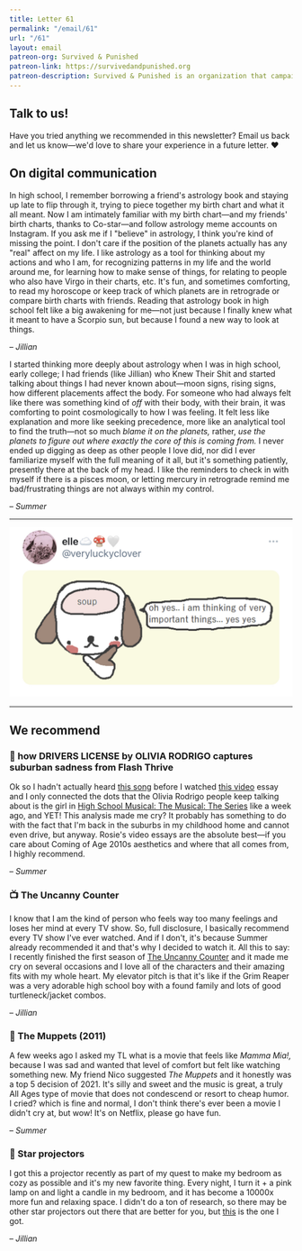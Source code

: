 ```yaml
---
title: Letter 61
permalink: "/email/61"
url: "/61"
layout: email
patreon-org: Survived & Punished
patreon-link: https://survivedandpunished.org
patreon-description: Survived & Punished is an organization that campaigns for the abolition of custodial sentences for victims of abuse.
---
```


## Talk to us!

Have you tried anything we recommended in this newsletter? Email us back and let us know—we'd love to share your experience in a future letter. ❤️

## On digital communication

In high school, I remember borrowing a friend's astrology book and staying up late to flip through it, trying to piece together my birth chart and what it all meant. Now I am intimately familiar with my birth chart—and my friends' birth charts, thanks to Co-star—and follow astrology meme accounts on Instagram. If you ask me if I "believe" in astrology, I think you're kind of missing the point. I don't care if the position of the planets actually has any "real" affect on my life. I like astrology as a tool for thinking about my actions and who I am, for recognizing patterns in my life and the world around me, for learning how to make sense of things, for relating to people who also have Virgo in their charts, etc. It's fun, and sometimes comforting, to read my horoscope or keep track of which planets are in retrograde or compare birth charts with friends. Reading that astrology book in high school felt like a big awakening for me—not just because I finally knew what it meant to have a Scorpio sun, but because I found a new way to look at things.

– *Jillian*

I started thinking more deeply about astrology when I was in high school, early college; I had friends (like Jillian) who Knew Their Shit and started talking about things I had never known about—moon signs, rising signs, how different placements affect the body. For someone who had always felt like there was something kind of *off* with their body, with their brain, it was comforting to point cosmologically to how I was feeling. It felt less like explanation and more like seeking precedence, more like an analytical tool to find the truth—not so much *blame it on the planets,* rather, *use the planets to figure out where exactly the core of this is coming from.* I never ended up digging as deep as other people I love did, nor did I ever familiarize myself with the full meaning of it all, but it's something patiently, presently there at the back of my head. I like the reminders to check in with myself if there is a pisces moon, or letting mercury in retrograde remind me bad/frustrating things are not always within my control.

– *Summer*

<hr>

<a href="https://twitter.com/veryluckyclover/status/1384386270202236929">
  <img src="/assets/images/tweets/61.jpeg" class="tweet">
</a>

<hr>

## We recommend

### 🔗 how DRIVERS LICENSE by OLIVIA RODRIGO captures suburban sadness from Flash Thrive

Ok so I hadn't actually heard [this song](https://www.youtube.com/watch?v=ZmDBbnmKpqQ) before I watched [this video](https://www.youtube.com/watch?v=4MiF-xxt-Q0) essay and I only connected the dots that the Olivia Rodrigo people keep talking about is the girl in [High School Musical: The Musical: The Series](https://letterstosummer.com/31) like a week ago, and YET! This analysis made me cry? It probably has something to do with the fact that I'm back in the suburbs in my childhood home and cannot even drive, but anyway. Rosie's video essays are the absolute best—if you care about Coming of Age 2010s aesthetics and where that all comes from, I highly recommend.  

– *Summer*

### 📺 The Uncanny Counter

I know that I am the kind of person who feels way too many feelings and loses her mind at every TV show. So, full disclosure, I basically recommend every TV show I've ever watched. And if I don't, it's because Summer already recommended it and that's why I decided to watch it. All this to say: I recently finished the first season of [The Uncanny Counter](https://www.google.com/url?sa=t&rct=j&q=&esrc=s&source=web&cd=&cad=rja&uact=8&ved=2ahUKEwjq1qiQ9ZLwAhV4MlkFHe2qC4UQFjAKegQIAhAD&url=https%3A%2F%2Fwww.netflix.com%2Ftitle%2F81323551&usg=AOvVaw3aaBmQdFFqYVtEhPvjpbZE) and it made me cry on several occasions and I love all of the characters and their amazing fits with my whole heart. My elevator pitch is that it's like if the Grim Reaper was a very adorable high school boy with a found family and lots of good turtleneck/jacket combos.

– *Jillian*

### 🎥 The Muppets (2011)

A few weeks ago I asked my TL what is a movie that feels like *Mamma Mia!,* because I was sad and wanted that level of comfort but felt like watching something new. My friend Nico suggested *The Muppets* and it honestly was a top 5 decision of 2021. It's silly and sweet and the music is great, a truly All Ages type of movie that does not condescend or resort to cheap humor. I cried? which is fine and normal, I don't think there's ever been a movie I didn't cry at, but wow! It's on Netflix, please go have fun.

– *Summer*

### 🔗 Star projectors

I got this a projector recently as part of my quest to make my bedroom as cozy as possible and it's my new favorite thing. Every night, I turn it + a pink lamp on and light a candle in my bedroom, and it has become a 10000x more fun and relaxing space. I didn't do a ton of research, so there may be other star projectors out there that are better for you, but [this](https://www.amazon.com/gp/slredirect/picassoRedirect.html/ref=pa_sp_atf_aps_sr_pg1_1?ie=UTF8&adId=A009563818FGV3586F8DY&url=%2FBlissLights-Sky-Lite-Projector-Ambiance%2Fdp%2FB07L8R5PK6%2Fref%3Dsr_1_2_sspa%3Fdchild%3D1%26keywords%3Dstar%2Bprojector%26qid%3D1619131053%26sr%3D8-2-spons%26psc%3D1&qualifier=1619131053&id=1180205478372372&widgetName=sp_atf) is the one I got.

– *Jillian*

